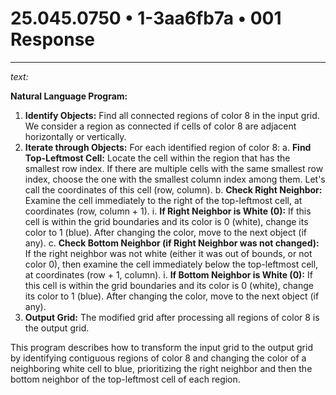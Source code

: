 # 25.045.0750 • 1-3aa6fb7a • 001 Response

---

*text:*

**Natural Language Program:**

1. **Identify Objects:** Find all connected regions of color 8 in the input grid. We consider a region as connected if cells of color 8 are adjacent horizontally or vertically.
2. **Iterate through Objects:** For each identified region of color 8:
    a. **Find Top-Leftmost Cell:** Locate the cell within the region that has the smallest row index. If there are multiple cells with the same smallest row index, choose the one with the smallest column index among them. Let's call the coordinates of this cell (row, column).
    b. **Check Right Neighbor:** Examine the cell immediately to the right of the top-leftmost cell, at coordinates (row, column + 1).
        i. **If Right Neighbor is White (0):** If this cell is within the grid boundaries and its color is 0 (white), change its color to 1 (blue).  After changing the color, move to the next object (if any).
    c. **Check Bottom Neighbor (if Right Neighbor was not changed):** If the right neighbor was not white (either it was out of bounds, or not color 0), then examine the cell immediately below the top-leftmost cell, at coordinates (row + 1, column).
        i. **If Bottom Neighbor is White (0):** If this cell is within the grid boundaries and its color is 0 (white), change its color to 1 (blue). After changing the color, move to the next object (if any).
3. **Output Grid:** The modified grid after processing all regions of color 8 is the output grid.

This program describes how to transform the input grid to the output grid by identifying contiguous regions of color 8 and changing the color of a neighboring white cell to blue, prioritizing the right neighbor and then the bottom neighbor of the top-leftmost cell of each region.
